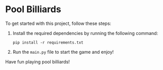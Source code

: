 # Pool Billiards 

To get started with this project, follow these steps:

1. Install the required dependencies by running the following command:
    ```
    pip install -r requirements.txt
    ```

2. Run the `main.py` file to start the game and enjoy!


Have fun playing pool billiards!
